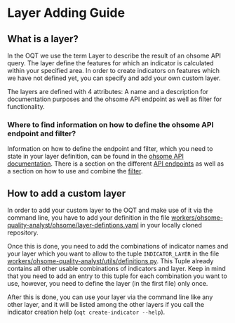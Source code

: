 # Layer Adding Guide

## What is a layer?
In the OQT we use the term Layer to describe the result of an ohsome API query. The 
layer define the features for which an indicator is calculated within your specified 
area. In order to create indicators on features which we have not defined yet, you can 
specify and add your own custom layer.

The layers are defined with 4 attributes: A name and a description for documentation 
purposes and the ohsome API endpoint as well as filter for functionality.

### Where to find information on how to define the ohsome API endpoint and filter?
Information on how to define the endpoint and filter, which you need to state in your 
layer definition, can be found in the 
[ohsome API documentation](https://docs.ohsome.org/ohsome-api/stable/). There is a 
section on the different 
[API endpoints](https://docs.ohsome.org/ohsome-api/stable/endpoints.html#elements-aggregation)
as well as a section on how to use and combine the 
[filter](https://docs.ohsome.org/ohsome-api/stable/filter.html).

## How to add a custom layer
In order to add your custom layer to the OQT and make use of it via the command line, 
you have to add your definition in the file 
[workers/ohsome-quality-analyst/ohsome/layer-defintions.yaml](/workers/ohsome-quality-analyst/ohsome/layer-defintions.yaml)
in your locally cloned repository. 

Once this is done, you need to add the combinations of indicator names and your layer 
which you want to allow to the tuple `INDICATOR_LAYER` in the file 
[workers/ohsome-quality-analyst/utils/definitions.py](/workers/ohsome-quality-analyst/utils/definitions.py).
This Tuple already contains all other usable combinations of indicators and layer. Keep 
in mind that you need to add an entry to this tuple for each combination you want to 
use, however, you need to define the layer (in the first file) only once. 

After this is done, you can use your layer via the command line like any other layer, 
and it will be listed among the other layers if you call the indicator creation help 
(`oqt create-indicator --help`). 
